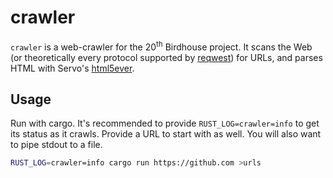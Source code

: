 # crawler
`crawler` is a web-crawler for the 20<sup>th</sup> Birdhouse project. It scans
the Web (or theoretically every protocol supported by 
[reqwest](https://github.com/seanmonstar/reqwest)) for URLs, and parses HTML
with Servo's [html5ever](https://github.com/servo/html5ever).

## Usage
Run with cargo. It's recommended to provide `RUST_LOG=crawler=info` to get its
status as it crawls. Provide a URL to start with as well. You will also want to
pipe stdout to a file.
```sh
RUST_LOG=crawler=info cargo run https://github.com >urls
```
